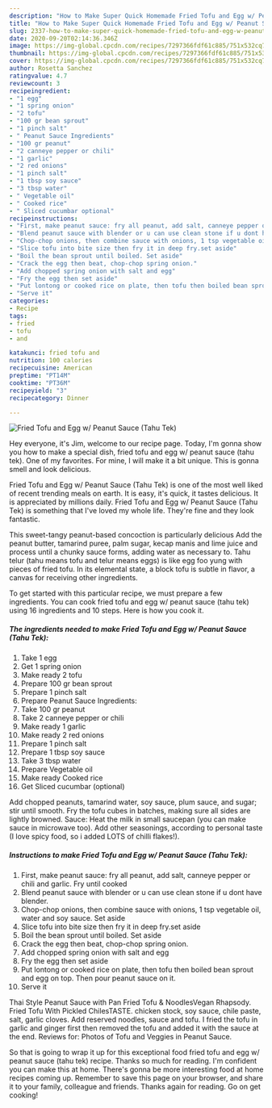 ```yaml
---
description: "How to Make Super Quick Homemade Fried Tofu and Egg w/ Peanut Sauce (Tahu Tek)"
title: "How to Make Super Quick Homemade Fried Tofu and Egg w/ Peanut Sauce (Tahu Tek)"
slug: 2337-how-to-make-super-quick-homemade-fried-tofu-and-egg-w-peanut-sauce-tahu-tek
date: 2020-09-20T02:14:36.346Z
image: https://img-global.cpcdn.com/recipes/7297366fdf61c885/751x532cq70/fried-tofu-and-egg-w-peanut-sauce-tahu-tek-recipe-main-photo.jpg
thumbnail: https://img-global.cpcdn.com/recipes/7297366fdf61c885/751x532cq70/fried-tofu-and-egg-w-peanut-sauce-tahu-tek-recipe-main-photo.jpg
cover: https://img-global.cpcdn.com/recipes/7297366fdf61c885/751x532cq70/fried-tofu-and-egg-w-peanut-sauce-tahu-tek-recipe-main-photo.jpg
author: Rosetta Sanchez
ratingvalue: 4.7
reviewcount: 3
recipeingredient:
- "1 egg"
- "1 spring onion"
- "2 tofu"
- "100 gr bean sprout"
- "1 pinch salt"
- " Peanut Sauce Ingredients"
- "100 gr peanut"
- "2 canneye pepper or chili"
- "1 garlic"
- "2 red onions"
- "1 pinch salt"
- "1 tbsp soy sauce"
- "3 tbsp water"
- " Vegetable oil"
- " Cooked rice"
- " Sliced cucumbar optional"
recipeinstructions:
- "First, make peanut sauce: fry all peanut, add salt, canneye pepper or chili and garlic. Fry until cooked"
- "Blend peanut sauce with blender or u can use clean stone if u dont have blender."
- "Chop-chop onions, then combine sauce with onions, 1 tsp vegetable oil, water and soy sauce. Set aside"
- "Slice tofu into bite size then fry it in deep fry.set aside"
- "Boil the bean sprout until boiled. Set aside"
- "Crack the egg then beat, chop-chop spring onion."
- "Add chopped spring onion with salt and egg"
- "Fry the egg then set aside"
- "Put lontong or cooked rice on plate, then tofu then boiled bean sprout and egg on top. Then pour peanut sauce on it."
- "Serve it"
categories:
- Recipe
tags:
- fried
- tofu
- and

katakunci: fried tofu and 
nutrition: 100 calories
recipecuisine: American
preptime: "PT14M"
cooktime: "PT36M"
recipeyield: "3"
recipecategory: Dinner

---
```



![Fried Tofu and Egg w/ Peanut Sauce (Tahu Tek)](https://img-global.cpcdn.com/recipes/7297366fdf61c885/751x532cq70/fried-tofu-and-egg-w-peanut-sauce-tahu-tek-recipe-main-photo.jpg)

Hey everyone, it's Jim, welcome to our recipe page. Today, I'm gonna show you how to make a special dish, fried tofu and egg w/ peanut sauce (tahu tek). One of my favorites. For mine, I will make it a bit unique. This is gonna smell and look delicious.

Fried Tofu and Egg w/ Peanut Sauce (Tahu Tek) is one of the most well liked of recent trending meals on earth. It is easy, it's quick, it tastes delicious. It is appreciated by millions daily. Fried Tofu and Egg w/ Peanut Sauce (Tahu Tek) is something that I've loved my whole life. They're fine and they look fantastic.

This sweet-tangy peanut-based concoction is particularly delicious Add the peanut butter, tamarind puree, palm sugar, kecap manis and lime juice and process until a chunky sauce forms, adding water as necessary to. Tahu telur (tahu means tofu and telur means eggs) is like egg foo yung with pieces of fried tofu. In its elemental state, a block tofu is subtle in flavor, a canvas for receiving other ingredients.


To get started with this particular recipe, we must prepare a few ingredients. You can cook fried tofu and egg w/ peanut sauce (tahu tek) using 16 ingredients and 10 steps. Here is how you cook it.

<!--inarticleads1-->

##### The ingredients needed to make Fried Tofu and Egg w/ Peanut Sauce (Tahu Tek):

1. Take 1 egg
1. Get 1 spring onion
1. Make ready 2 tofu
1. Prepare 100 gr bean sprout
1. Prepare 1 pinch salt
1. Prepare  Peanut Sauce Ingredients:
1. Take 100 gr peanut
1. Take 2 canneye pepper or chili
1. Make ready 1 garlic
1. Make ready 2 red onions
1. Prepare 1 pinch salt
1. Prepare 1 tbsp soy sauce
1. Take 3 tbsp water
1. Prepare  Vegetable oil
1. Make ready  Cooked rice
1. Get  Sliced cucumbar (optional)


Add chopped peanuts, tamarind water, soy sauce, plum sauce, and sugar; stir until smooth. Fry the tofu cubes in batches, making sure all sides are lightly browned. Sauce: Heat the milk in small saucepan (you can make sauce in microwave too). Add other seasonings, according to personal taste (I love spicy food, so i added LOTS of chilli flakes!). 

<!--inarticleads2-->

##### Instructions to make Fried Tofu and Egg w/ Peanut Sauce (Tahu Tek):

1. First, make peanut sauce: fry all peanut, add salt, canneye pepper or chili and garlic. Fry until cooked
1. Blend peanut sauce with blender or u can use clean stone if u dont have blender.
1. Chop-chop onions, then combine sauce with onions, 1 tsp vegetable oil, water and soy sauce. Set aside
1. Slice tofu into bite size then fry it in deep fry.set aside
1. Boil the bean sprout until boiled. Set aside
1. Crack the egg then beat, chop-chop spring onion.
1. Add chopped spring onion with salt and egg
1. Fry the egg then set aside
1. Put lontong or cooked rice on plate, then tofu then boiled bean sprout and egg on top. Then pour peanut sauce on it.
1. Serve it


Thai Style Peanut Sauce with Pan Fried Tofu &amp; NoodlesVegan Rhapsody. Fried Tofu With Pickled ChilesTASTE. chicken stock, soy sauce, chile paste, salt, garlic cloves. Add reserved noodles, sauce and tofu. I fried the tofu in garlic and ginger first then removed the tofu and added it with the sauce at the end. Reviews for: Photos of Tofu and Veggies in Peanut Sauce. 

So that is going to wrap it up for this exceptional food fried tofu and egg w/ peanut sauce (tahu tek) recipe. Thanks so much for reading. I'm confident you can make this at home. There's gonna be more interesting food at home recipes coming up. Remember to save this page on your browser, and share it to your family, colleague and friends. Thanks again for reading. Go on get cooking!
